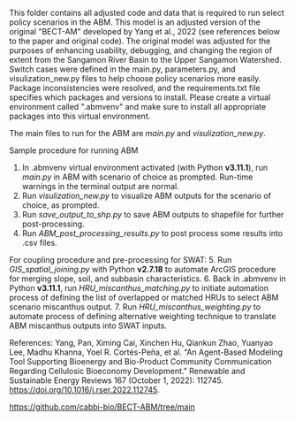 This folder contains all adjusted code and data that is required to run select policy scenarios in the ABM. This model is an adjusted version of the original "BECT-AM" developed by Yang et al., 2022 (see references below to the paper and original code).
The original model was adjusted for the purposes of enhancing usability, debugging, and changing the region of extent from the Sangamon River Basin to the Upper Sangamon Watershed. Switch cases were defined in the main.py, parameters.py, and visulization_new.py files to help choose policy scenarios more easily. Package inconsistencies were resolved, and the requirements.txt file specifies which packages and versions to install. Please create a virtual environment called ".abmvenv" and make sure to install all appropriate packages into this virtual environment.

The main files to run for the ABM are _main.py_ and _visulization_new.py_.

Sample procedure for running ABM
1. In .abmvenv virtual environment activated (with Python **v3.11.1**), run _main.py_ in ABM
with scenario of choice as prompted. Run-time warnings in the terminal output are
normal.
2. Run _visulization_new.py_ to visualize ABM outputs for the scenario of choice, as
prompted.
3. Run _save_output_to_shp.py_ to save ABM outputs to shapefile for further post-processing.
4. Run _ABM_post_processing_results.py_ to post process some results into .csv files.

For coupling procedure and pre-processing for SWAT:
5. Run _GIS_spatial_joining.py_ with Python **v2.7.18** to automate ArcGIS procedure for
merging slope, soil, and subbasin characteristics.
6. Back in .abmvenv in Python **v3.11.1**, run _HRU_miscanthus_matching.py_ to initiate
automation process of defining the list of overlapped or matched HRUs to select ABM
scenario miscanthus output.
7. Run _HRU_miscanthus_weighting.py_ to automate process of defining alternative weighting
technique to translate ABM miscanthus outputs into SWAT inputs.



References:
Yang, Pan, Ximing Cai, Xinchen Hu, Qiankun Zhao, Yuanyao Lee, Madhu Khanna, Yoel R. Cortés-Peña, et al. “An Agent-Based Modeling Tool Supporting Bioenergy and Bio-Product Community Communication Regarding Cellulosic Bioeconomy Development.” Renewable and Sustainable Energy Reviews 167 (October 1, 2022): 112745. https://doi.org/10.1016/j.rser.2022.112745.

https://github.com/cabbi-bio/BECT-ABM/tree/main
